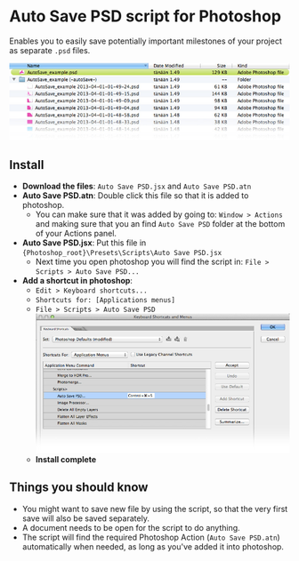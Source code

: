 # Auto Save PSD script for Photoshop

Enables you to easily save potentially important milestones of your project as separate `.psd` files. 

![Example of saved psd files](readme_img/Example.jpg)

## Install

* **Download the files**: `Auto Save PSD.jsx` and `Auto Save PSD.atn`
* **Auto Save PSD.atn**: Double click this file so that it is added to photoshop.
  * You can make sure that it was added by going to: `Window > Actions` and making sure that you an find `Auto Save PSD` folder at the bottom of your Actions panel.
* **Auto Save PSD.jsx**: Put this file in `{Photoshop_root}\Presets\Scripts\Auto Save PSD.jsx`
  * Next time you open photoshop you will find the script in: `File > Scripts > Auto Save PSD...`
* **Add a shortcut in photoshop**: 
  * `Edit > Keyboard shortcuts...`
  * `Shortcuts for: [Applications menus]`
  * `File > Scripts > Auto Save PSD`  ![Keyboard shotcuts](readme_img/Shortcut.jpg)
  * **Install complete**

## Things you should know
* You might want to save new file by using the script, so that the very first save will also be saved separately.
* A document needs to be open for the script to do anything.
* The script will find the required Photoshop Action (`Auto Save PSD.atn`) automatically when needed, as long as you've added it into photoshop. 
